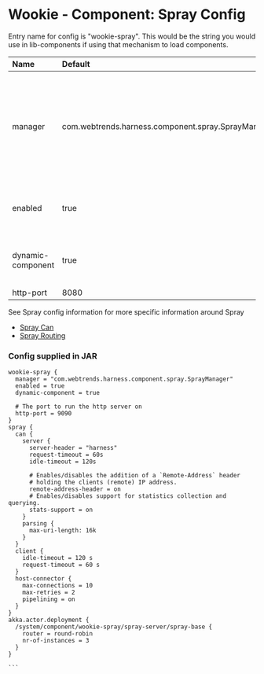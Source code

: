 # Wookie - Component: Spray Config

Entry name for config is "wookie-spray". This would be the string you would use in lib-components if using that mechanism to load components.

| Name | Default | Description |
|:-----|:--------|:------------|
| manager | com.webtrends.harness.component.spray.SprayManager | This should never be overridden or changed, and changing this would most likely cause it to not start up. |
| enabled | true | whether this component is enabled or not. |
| dynamic-component | true | enables loading up the component dynamically |
| http-port | 8080 | |

See Spray config information for more specific information around Spray

* [Spray Can](http://spray.io/documentation/1.2.2/spray-can/configuration/)
* [Spray Routing](http://spray.io/documentation/1.2.2/spray-routing/configuration/)

### Config supplied in JAR

````
wookie-spray {
  manager = "com.webtrends.harness.component.spray.SprayManager"
  enabled = true
  dynamic-component = true

  # The port to run the http server on
  http-port = 9090
}
spray {
  can {
    server {
      server-header = "harness"
      request-timeout = 60s
      idle-timeout = 120s

      # Enables/disables the addition of a `Remote-Address` header
      # holding the clients (remote) IP address.
      remote-address-header = on
      # Enables/disables support for statistics collection and querying.
      stats-support = on
    }
    parsing {
      max-uri-length: 16k
    }
  }
  client {
    idle-timeout = 120 s
    request-timeout = 60 s
  }
  host-connector {
    max-connections = 10
    max-retries = 2
    pipelining = on
  }
}
akka.actor.deployment {
  /system/component/wookie-spray/spray-server/spray-base {
    router = round-robin
    nr-of-instances = 3
  }
}

```